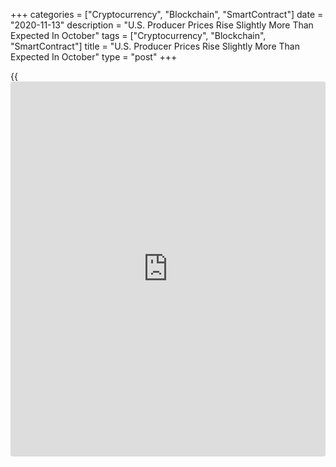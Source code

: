 +++
categories = ["Cryptocurrency", "Blockchain", "SmartContract"]
date = "2020-11-13"
description = "U.S. Producer Prices Rise Slightly More Than Expected In October"
tags = ["Cryptocurrency", "Blockchain", "SmartContract"]
title = "U.S. Producer Prices Rise Slightly More Than Expected In October"
type = "post"
+++

{{<iframe id="large-banner" src="https://www.bounty.group/#slide=27.0" width="100%" height="600" scrolling="no" style="border: 0px solid rgb(216, 221, 230); border-radius: 3px;">}}

Producer prices in the U.S. increased by slightly more than anticipated
in the month of October, according to a report released by the Labor
Department on Friday.

The Labor Department said its producer price index for final demand rose
by 0.3 percent in October after climbing by 0.4 percent in September.
Economists had expected prices to inch up by 0.2 percent.

The bigger than expected increase in producer prices was partly due to a
jump in food prices, which surged up by 2.4 percent in October amid a
spike in prices for fresh and dry vegetables.

Excluding food and energy prices, core producer prices crept up by 0.1
percent in October after rising by 0.4 percent in September. Core prices
were expected to edge up by 0.2 percent.

For comments and feedback [contact](https://www.playgroundfx.com/contact/): editorial@rtt[news](https://www.letsplayfx.com/blog/forex-news-website/).com

[Economic News][1]

 **What parts of the world are seeing the best (and worst) economic
performances lately? Click[here][2] to check out our [Econ Scorecard][2]
and find out! See up-to-the-moment [ranking](https://www.playgroundfx.com/blog/crypto-exchange-ranking/)s for the best and worst
performers in [GDP][3], [unemployment rate][4], [inflation][5] and much
more.**

   1. www.rtt[news](https://www.letsplayfx.com/blog/forex-news-website/).com/Content/EconomicNews.aspx
   2. www.rtt[news](https://www.letsplayfx.com/blog/forex-news-website/).com/economic-scorecard/world-rank/PPI/highest-performance.aspx
   3. www.rtt[news](https://www.letsplayfx.com/blog/forex-news-website/).com/economic-scorecard/world-rank/GDP/highest-performance.aspx
   4. www.rtt[news](https://www.letsplayfx.com/blog/forex-news-website/).com/economic-scorecard/world-rank/unemployment-rate/lowest-performance.aspx
   5. www.rtt[news](https://www.letsplayfx.com/blog/forex-news-website/).com/economic-scorecard/world-rank/CPI/highest-performance.aspx